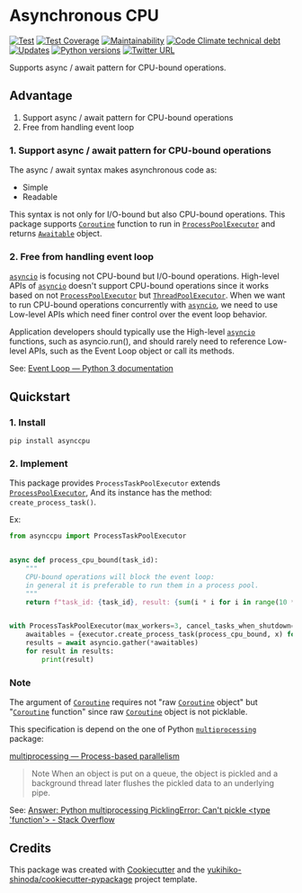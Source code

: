 # Asynchronous CPU

[![Test](https://github.com/yukihiko-shinoda/asynccpu/workflows/Test/badge.svg)](https://github.com/yukihiko-shinoda/asynccpu/actions?query=workflow%3ATest)
[![Test Coverage](https://api.codeclimate.com/v1/badges/897e1ce2259cf3479da8/test_coverage)](https://codeclimate.com/github/yukihiko-shinoda/asynccpu/test_coverage)
[![Maintainability](https://api.codeclimate.com/v1/badges/897e1ce2259cf3479da8/maintainability)](https://codeclimate.com/github/yukihiko-shinoda/asynccpu/maintainability)
[![Code Climate technical debt](https://img.shields.io/codeclimate/tech-debt/yukihiko-shinoda/asynccpu)](https://codeclimate.com/github/yukihiko-shinoda/asynccpu)
[![Updates](https://pyup.io/repos/github/yukihiko-shinoda/asynccpu/shield.svg)](https://pyup.io/repos/github/yukihiko-shinoda/asynccpu/)
[![Python versions](https://img.shields.io/pypi/pyversions/asynccpu.svg)](https://pypi.org/project/asynccpu)
[![Twitter URL](https://img.shields.io/twitter/url?style=social&url=https%3A%2F%2Fgithub.com%2Fyukihiko-shinoda%2Fasynccpu)](http://twitter.com/share?text=Asynchronous%20CPU&url=https://pypi.org/project/asynccpu/&hashtags=python)

Supports async / await pattern for CPU-bound operations.

## Advantage

1. Support async / await pattern for CPU-bound operations
2. Free from handling event loop

### 1. Support async / await pattern for CPU-bound operations

The async / await syntax makes asynchronous code as:

- Simple
- Readable

This syntax is not only for I/O-bound but also CPU-bound operations.
This package supports [`Coroutine`] function to run in [`ProcessPoolExecutor`] and returns [`Awaitable`] object.

### 2. Free from handling event loop

[`asyncio`] is focusing not CPU-bound but I/O-bound operations.
High-level APIs of [`asyncio`] doesn't support CPU-bound operations
since it works based on not [`ProcessPoolExecutor`] but [`ThreadPoolExecutor`].
When we want to run CPU-bound operations concurrently with [`asyncio`],
we need to use Low-level APIs which need finer control over the event loop behavior.

Application developers should typically use the High-level [`asyncio`] functions, such as asyncio.run(),
and should rarely need to reference Low-level APIs, such as the Event Loop object or call its methods.

See: [Event Loop — Python 3 documentation](https://docs.python.org/3/library/asyncio-eventloop.html)

## Quickstart

### 1. Install

```console
pip install asynccpu
```

### 2. Implement

This package provides `ProcessTaskPoolExecutor` extends [`ProcessPoolExecutor`],
And its instance has the method: `create_process_task()`.

Ex:

```python
from asynccpu import ProcessTaskPoolExecutor


async def process_cpu_bound(task_id):
    """
    CPU-bound operations will block the event loop:
    in general it is preferable to run them in a process pool.
    """
    return f"task_id: {task_id}, result: {sum(i * i for i in range(10 ** 7))}"


with ProcessTaskPoolExecutor(max_workers=3, cancel_tasks_when_shutdown=True) as executor:
    awaitables = {executor.create_process_task(process_cpu_bound, x) for x in range(10)}
    results = await asyncio.gather(*awaitables)
    for result in results:
        print(result)
```

### Note

The argument of [`Coroutine`] requires not "raw [`Coroutine`] object" but "[`Coroutine`] function"
since raw [`Coroutine`] object is not picklable.

This specification is depend on the one of Python [`multiprocessing`] package:

[multiprocessing — Process-based parallelism]

> Note When an object is put on a queue, the object is pickled
> and a background thread later flushes the pickled data to an underlying pipe.

<!-- markdownlint-disable-next-line no-inline-html -->
See: [Answer: Python multiprocessing PicklingError: Can't pickle <type 'function'> - Stack Overflow]

## Credits

This package was created with [Cookiecutter] and the [yukihiko-shinoda/cookiecutter-pypackage] project template.

[`Coroutine`]: https://docs.python.org/3/library/asyncio-task.html#coroutines
[`ProcessPoolExecutor`]: https://docs.python.org/3/library/concurrent.futures.html#processpoolexecutor
[`Awaitable`]: https://docs.python.org/3/library/asyncio-task.html#awaitables
[`asyncio`]: https://docs.python.org/3/library/asyncio.html
[`ThreadPoolExecutor`]: https://docs.python.org/3/library/concurrent.futures.html#threadpoolexecutor
[`multiprocessing`]: https://docs.python.org/3/library/multiprocessing.html
[multiprocessing — Process-based parallelism]: https://docs.python.org/3/library/multiprocessing.html
<!-- markdownlint-disable-next-line no-inline-html -->
[Answer: Python multiprocessing PicklingError: Can't pickle <type 'function'> - Stack Overflow]: https://stackoverflow.com/a/8805244/12721873
[Cookiecutter]: https://github.com/audreyr/cookiecutter
[yukihiko-shinoda/cookiecutter-pypackage]: https://github.com/audreyr/cookiecutter-pypackage
